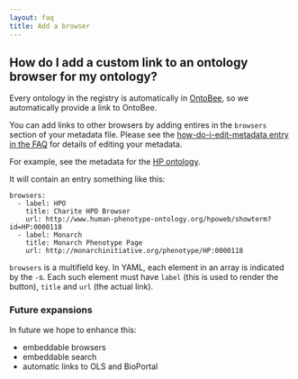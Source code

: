 ```yaml
---
layout: faq
title: Add a browser
---
```


## How do I add a custom link to an ontology browser for my ontology?

Every ontology in the registry is automatically in [OntoBee](http://ontobee.org), so we
automatically provide a link to OntoBee.

You can add links to other browsers by adding entires in the
`browsers` section of your metadata file. Please see the
[how-do-i-edit-metadata entry in the FAQ](how-do-i-edit-metadata.md)
for details of editing your metadata.

For example, see the metadata for the [HP ontology](/ontology/hp.md).

It will contain an entry something like this:

```
browsers:
  - label: HPO
    title: Charite HPO Browser
    url: http://www.human-phenotype-ontology.org/hpoweb/showterm?id=HP:0000118
  - label: Monarch
    title: Monarch Phenotype Page
    url: http://monarchinitiative.org/phenotype/HP:0000118
```

`browsers` is a multifield key. In YAML, each element in an array is
indicated by the `-`s. Each such element must have `label` (this is
used to render the button), `title` and `url` (the actual link).

### Future expansions

In future we hope to enhance this:

 * embeddable browsers
 * embeddable search
 * automatic links to OLS and BioPortal
